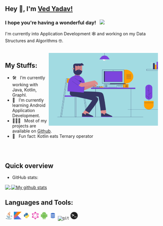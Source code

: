 ## Hey 👋, I'm [Ved Yadav!](https://github.com/dev-phoneapp/)

### I hope you're having a wonderful day! &nbsp; ![](https://visitor-badge.glitch.me/badge?page_id=dev-phoneapp.dev-phoneapp&style=flat-square&color=0088cc)

I'm currently into Application Development 🕸️ and working on my Data Structures and Algorithms 🤓.

<br />

<img align="right" height="240" width="360" alt="" src="https://github.com/yadavved/yadavved/blob/master/run.gif" />

## My Stuffs:

- 🛠 &nbsp; I’m currently working with Java, Kotlin, Graphl.
- 🚀 &nbsp; I’m currently learning Android Application Development.
- 👨🏻‍💻 &nbsp; Most of my projects are available on [Github](https://github.com/dev-phoneapp).
- 👾 &nbsp; Fun fact: Kotlin eats Ternary operator


<br /> 
<br /> 

## Quick overview
* GitHub stats:  
<a href="https://github.com/anuraghazra/github-readme-stats">
  <img align="center" src="https://github-readme-stats.vercel.app/api/top-langs/?username=yadavved&langs_count=8" />
</a>
<a href="https://github.com/anuraghazra/github-readme-stats">
  <img align="center" src="https://github-readme-stats.anuraghazra1.vercel.app/api?username=yadavved&show_icons=true&line_height=27" alt="My github stats" />
</a>

<br />

## Languages and Tools:

<code><img height="25" src="https://raw.githubusercontent.com/github/explore/80688e429a7d4ef2fca1e82350fe8e3517d3494d/topics/java/java.png" alt="java"></code>
<code><img height="25" src="https://raw.githubusercontent.com/github/explore/80688e429a7d4ef2fca1e82350fe8e3517d3494d/topics/kotlin/kotlin.png" alt="kotlin"></code>
<code><img height="25" src="https://raw.githubusercontent.com/github/explore/80688e429a7d4ef2fca1e82350fe8e3517d3494d/topics/python/python.png" alt="python"></code>
<code><img height="25" src="https://raw.githubusercontent.com/github/explore/80688e429a7d4ef2fca1e82350fe8e3517d3494d/topics/graphql/graphql.png" alt="graphql"></code>
<code><img height="25" src="https://raw.githubusercontent.com/github/explore/80688e429a7d4ef2fca1e82350fe8e3517d3494d/topics/android/android.png" alt="Android"></code>
<code><img height="25" src="https://raw.githubusercontent.com/github/explore/80688e429a7d4ef2fca1e82350fe8e3517d3494d/topics/sql/sql.png" alt="sql"></code>
<code><img height="25" src="https://devicons.github.io/devicon/devicon.git/icons/git/git-original.svg" alt="git"></code>
<code><img height="25" src="https://raw.githubusercontent.com/github/explore/80688e429a7d4ef2fca1e82350fe8e3517d3494d/topics/terminal/terminal.png" alt="terminal"></code>


#

<div align="center">

</div>
